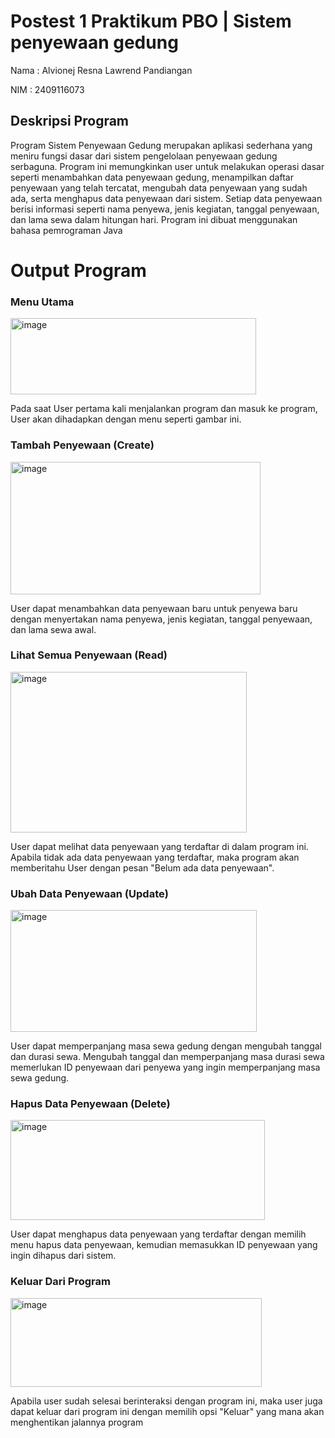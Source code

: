 # Postest 1 Praktikum PBO | Sistem penyewaan gedung

Nama : Alvionej Resna Lawrend Pandiangan

NIM  : 2409116073

## Deskripsi Program
Program Sistem Penyewaan Gedung merupakan aplikasi sederhana yang meniru fungsi dasar dari sistem pengelolaan penyewaan gedung serbaguna. Program ini memungkinkan user untuk melakukan operasi dasar seperti menambahkan data penyewaan gedung, menampilkan daftar penyewaan yang telah tercatat, mengubah data penyewaan yang sudah ada, serta menghapus data penyewaan dari sistem. Setiap data penyewaan berisi informasi seperti nama penyewa, jenis kegiatan, tanggal penyewaan, dan lama sewa dalam hitungan hari. Program ini dibuat menggunakan bahasa pemrograman Java

# Output Program

### Menu Utama
<img width="393" height="122" alt="image" src="https://github.com/user-attachments/assets/7f0c31aa-7540-48f3-b899-7ffa99610681" />

Pada saat User pertama kali menjalankan program dan masuk ke program, User akan dihadapkan dengan menu seperti gambar ini. 
 


### Tambah Penyewaan (Create)
<img width="400" height="212" alt="image" src="https://github.com/user-attachments/assets/9c539296-2903-4ac6-98e3-8319c03b5bee" />

User dapat menambahkan data penyewaan baru untuk penyewa baru dengan menyertakan nama penyewa, jenis kegiatan, tanggal penyewaan, dan lama sewa awal.



### Lihat Semua Penyewaan (Read)
<img width="378" height="257" alt="image" src="https://github.com/user-attachments/assets/63973280-28bd-4810-bc62-fbd52bba2eec" />

User dapat melihat data penyewaan yang terdaftar di dalam program ini. Apabila tidak ada data penyewaan yang terdaftar, maka program akan memberitahu User dengan pesan "Belum ada data penyewaan".


### Ubah Data Penyewaan (Update)
<img width="394" height="195" alt="image" src="https://github.com/user-attachments/assets/43348018-92fe-4c1f-bde7-7fed6b82c1aa" />

User dapat memperpanjang masa sewa gedung dengan mengubah tanggal dan durasi sewa. Mengubah tanggal dan memperpanjang masa durasi sewa memerlukan ID penyewaan dari penyewa yang ingin memperpanjang masa sewa gedung.


### Hapus Data Penyewaan (Delete)
<img width="407" height="160" alt="image" src="https://github.com/user-attachments/assets/c3cf2934-2125-44e8-95a5-fe2e18a6fee0" />

User dapat menghapus data penyewaan yang terdaftar dengan memilih menu hapus data penyewaan, kemudian memasukkan ID penyewaan yang ingin dihapus dari sistem.


### Keluar Dari Program
<img width="402" height="142" alt="image" src="https://github.com/user-attachments/assets/4500d312-a1c2-4967-85d1-e35d488d9b72" />

Apabila user sudah selesai berinteraksi dengan program ini, maka user juga dapat keluar dari program ini dengan memilih opsi "Keluar" yang mana akan menghentikan jalannya program
